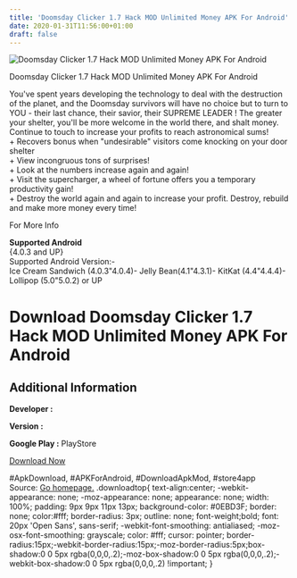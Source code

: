 ```yaml
---
title: 'Doomsday Clicker 1.7 Hack MOD Unlimited Money APK For Android'
date: 2020-01-31T11:56:00+01:00
draft: false
---
```


![Doomsday Clicker 1.7 Hack MOD Unlimited Money APK For Android](https://i0.wp.com/apkhome.net/wp-content/uploads/2016/09/Doomsday-Clicker-1.7.png "Doomsday Clicker 1.7 Hack MOD Unlimited Money APK For Android")

  

Doomsday Clicker 1.7 Hack MOD Unlimited Money APK For Android

You've spent years developing the technology to deal with the destruction of the planet, and the Doomsday survivors will have no choice but to turn to YOU - their last chance, their savior, their SUPREME LEADER ! The greater your shelter, you'll be more welcome in the world there, and shalt money. Continue to touch to increase your profits to reach astronomical sums!  
\+ Recovers bonus when "undesirable" visitors come knocking on your door shelter  
\+ View incongruous tons of surprises!  
\+ Look at the numbers increase again and again!  
\+ Visit the supercharger, a wheel of fortune offers you a temporary productivity gain!  
\+ Destroy the world again and again to increase your profit. Destroy, rebuild and make more money every time!

For More Info

**Supported Android**  
{4.0.3 and UP}  
Supported Android Version:-  
Ice Cream Sandwich (4.0.3"4.0.4)- Jelly Bean(4.1"4.3.1)- KitKat (4.4"4.4.4)- Lollipop (5.0"5.0.2) or UP

Download Doomsday Clicker 1.7 Hack MOD Unlimited Money APK For Android
======================================================================

Additional Information
----------------------

**Developer :**

**Version :**

**Google Play :** PlayStore

  

[Download Now](https://store4app.co/post/doomsday-clicker-1-7-hack-mod-unlimited-money-apk-for-android_1573670906)

  
#ApkDownload, #APKForAndroid, #DownloadApkMod, #store4app  
Source: [Go homepage.](https://store4app.co/post/doomsday-clicker-1-7-hack-mod-unlimited-money-apk-for-android_1573670906) .downloadtop{ text-align:center; -webkit-appearance: none; -moz-appearance: none; appearance: none; width: 100%; padding: 9px 9px 11px 13px; background-color: #0EBD3F; border: none; color:#fff; border-radius: 3px; outline: none; font-weight;bold; font: 20px 'Open Sans', sans-serif; -webkit-font-smoothing: antialiased; -moz-osx-font-smoothing: grayscale; color: #fff; cursor: pointer; border-radius:15px;-webkit-border-radius:15px;-moz-border-radius:5px;box-shadow:0 0 5px rgba(0,0,0,.2);-moz-box-shadow:0 0 5px rgba(0,0,0,.2);-webkit-box-shadow:0 0 5px rgba(0,0,0,.2) !important; }